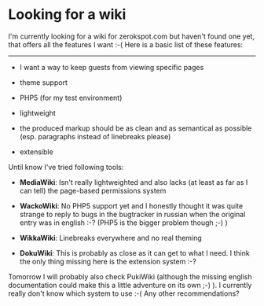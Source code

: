 # Looking for a wiki

I'm currently looking for a wiki for zerokspot.com but haven't found one yet, that offers all the features I want :-( Here is a basic list of these features:

-------------------------------



* I want a way to keep guests from viewing specific pages

* theme support

* PHP5 (for my test environment)

* lightweight

* the produced markup should be as clean and as semantical as possible (esp. paragraphs instead of linebreaks please)

* extensible



Until know I've tried following tools:



* <strong>MediaWiki</strong>: Isn't really lightweighted and also lacks (at least as far as I can tell) the page-based permissions system

* <strong>WackoWiki</strong>: No PHP5 support yet and I honestly thought it was quite strange to reply to bugs in the bugtracker in russian when the original entry was in english :-? (PHP5 is the bigger problem though ;-) )

* <strong>WikkaWiki</strong>: Linebreaks everywhere and no real theming

* <strong>DokuWiki</strong>: This is probably as close as it can get to what I need. I think the only thing missing here is the extension system :-?



Tomorrow I will probably also check PukiWiki (although the missing english documentation could make this a little adventure on its own ;-) ). I currently really don't know which system to use :-( Any other recommendations?